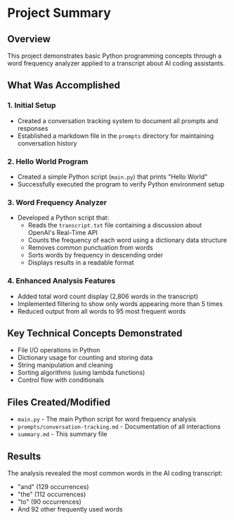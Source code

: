# Project Summary

## Overview
This project demonstrates basic Python programming concepts through a word frequency analyzer applied to a transcript about AI coding assistants.

## What Was Accomplished

### 1. Initial Setup
- Created a conversation tracking system to document all prompts and responses
- Established a markdown file in the `prompts` directory for maintaining conversation history

### 2. Hello World Program
- Created a simple Python script (`main.py`) that prints "Hello World"
- Successfully executed the program to verify Python environment setup

### 3. Word Frequency Analyzer
- Developed a Python script that:
  - Reads the `transcript.txt` file containing a discussion about OpenAI's Real-Time API
  - Counts the frequency of each word using a dictionary data structure
  - Removes common punctuation from words
  - Sorts words by frequency in descending order
  - Displays results in a readable format

### 4. Enhanced Analysis Features
- Added total word count display (2,806 words in the transcript)
- Implemented filtering to show only words appearing more than 5 times
- Reduced output from all words to 95 most frequent words

## Key Technical Concepts Demonstrated
- File I/O operations in Python
- Dictionary usage for counting and storing data
- String manipulation and cleaning
- Sorting algorithms (using lambda functions)
- Control flow with conditionals

## Files Created/Modified
- `main.py` - The main Python script for word frequency analysis
- `prompts/conversation-tracking.md` - Documentation of all interactions
- `summary.md` - This summary file

## Results
The analysis revealed the most common words in the AI coding transcript:
- "and" (129 occurrences)
- "the" (112 occurrences)
- "to" (90 occurrences)
- And 92 other frequently used words